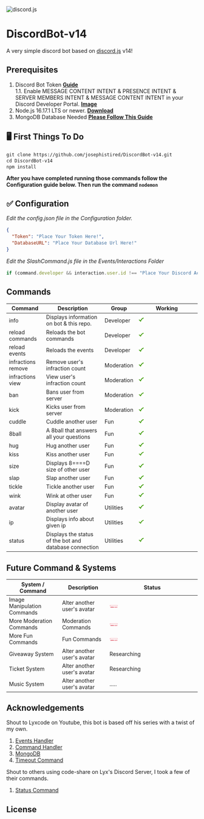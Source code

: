 ![discord.js](https://discordjs.guide/meta-image.png)

# DiscordBot-v14

A very simple discord bot based on [discord.js](https://discord.js.org/#/) v14!

## Prerequisites

1. Discord Bot Token **[Guide](https://discordjs.guide/preparations/setting-up-a-bot-application.html#creating-your-bot)**  
   1.1. Enable MESSAGE CONTENT INTENT & PRESENCE INTENT & SERVER MEMBERS INTENT & MESSAGE CONTENT INTENT in your Discord Developer Portal. **[Image](https://ibb.co/sgLLypg)**
2. Node.js 16.17.1 LTS or newer. **[Download](https://nodejs.org/en/)**
3. MongoDB Database Needed **[Please Follow This Guide](https://youtu.be/BEkyfqlbVRw)**

## 🖥️ First Things To Do

```
git clone https://github.com/josephistired/DiscordBot-v14.git
cd DiscordBot-v14
npm install
```

**After you have completed running those commands follow the Configuration guide below. Then run the command `nodemon`**

## ✅ Configuration

_Edit the config.json file in the Configuration folder._

```json
{
  "Token": "Place Your Token Here!",
  "DatabaseURL": "Place Your Database Url Here!"
}
```

_Edit the SlashCommand.js file in the Events/Interactions Folder_

```js
if (command.developer && interaction.user.id !== "Place Your Discord Account ID Here.")
```

## Commands

| Command            | Description                                            | Group      | Working                                                      |
| ------------------ | ------------------------------------------------------ | ---------- | ------------------------------------------------------------ |
| info               | Displays information on bot & this repo.               | Developer  | <img src="./Assets/checkmark.gif" width="10%" height="10%"/> |
| reload commands    | Reloads the bot commands                               | Developer  | <img src="./Assets/checkmark.gif" width="10%" height="10%"/> |
| reload events      | Reloads the events                                     | Developer  | <img src="./Assets/checkmark.gif" width="10%" height="10%"/> |
| infractions remove | Remove user's infraction count                         | Moderation | <img src="./Assets/checkmark.gif" width="10%" height="10%"/> |
| infractions view   | View user's infraction count                           | Moderation | <img src="./Assets/checkmark.gif" width="10%" height="10%"/> |
| ban                | Bans user from server                                  | Moderation | <img src="./Assets/checkmark.gif" width="10%" height="10%"/> |
| kick               | Kicks user from server                                 | Moderation | <img src="./Assets/checkmark.gif" width="10%" height="10%"/> |
| cuddle             | Cuddle another user                                    | Fun        | <img src="./Assets/checkmark.gif" width="10%" height="10%"/> |
| 8ball              | A 8ball that answers all your questions                | Fun        | <img src="./Assets/checkmark.gif" width="10%" height="10%"/> |
| hug                | Hug another user                                       | Fun        | <img src="./Assets/checkmark.gif" width="10%" height="10%"/> |
| kiss               | Kiss another user                                      | Fun        | <img src="./Assets/checkmark.gif" width="10%" height="10%"/> |
| size               | Displays 8====D size of other user                     | Fun        | <img src="./Assets/checkmark.gif" width="10%" height="10%"/> |
| slap               | Slap another user                                      | Fun        | <img src="./Assets/checkmark.gif" width="10%" height="10%"/> |
| tickle             | Tickle another user                                    | Fun        | <img src="./Assets/checkmark.gif" width="10%" height="10%"/> |
| wink               | Wink at other user                                     | Fun        | <img src="./Assets/checkmark.gif" width="10%" height="10%"/> |
| avatar             | Display avatar of another user                         | Utilities  | <img src="./Assets/checkmark.gif" width="10%" height="10%"/> |
| ip                 | Displays info about given ip                           | Utilities  | <img src="./Assets/checkmark.gif" width="10%" height="10%"/> |
| status             | Displays the status of the bot and database connection | Utilities  | <img src="./Assets/checkmark.gif" width="10%" height="10%"/> |

## Future Command & Systems

| System / Command            | Description                 | Status                                                        |
| --------------------------- | --------------------------- | ------------------------------------------------------------- |
| Image Manipulation Commands | Alter another user's avatar | <img src="./Assets/comingsoon.gif" width="10%" height="10%"/> |
| More Moderation Commands    | Moderation Commands         | <img src="./Assets/comingsoon.gif" width="10%" height="10%"/> |
| More Fun Commands           | Fun Commands                | <img src="./Assets/comingsoon.gif" width="10%" height="10%"/> |
| Giveaway System             | Alter another user's avatar | Researching                                                   |
| Ticket System               | Alter another user's avatar | Researching                                                   |
| Music System                | Alter another user's avatar | .....                                                         |

## Acknowledgements

Shout to Lyxcode on Youtube, this bot is based off his series with a twist of my own.

1. [Events Handler](https://www.youtube.com/watch?v=Mug61R0cxRw)
2. [Command Handler](https://www.youtube.com/watch?v=1eKV2_WsWR0)
3. [MongoDB](https://www.youtube.com/watch?v=BEkyfqlbVRw&t=3s)
4. [Timeout Command](https://www.youtube.com/watch?v=J8jp6ri1lYo)

Shout to others using code-share on Lyx's Discord Server, I took a few of their commands.

1. [Status Command](https://github.com/KevinFoged)

## License

[](https://choosealicense.com/licenses/mit/)
